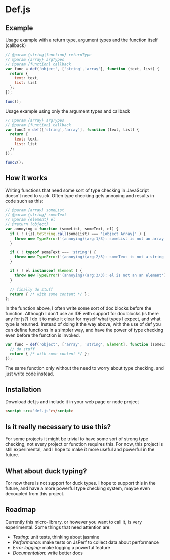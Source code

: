# Def.js

## Example
Usage example with a return type, argument types and the function itself (callback)
```javascript
// @param {string|function} returnType
// @param {array} argTypes
// @param {function} callback
var func = def('object', ['string','array'], function (text, list) {
  return {
    text: text,
    list: list 
  };
});

func();
```

Usage example using only the argument types and callback
```javascript
// @param {array} argTypes
// @param {function} callback
var func2 = def(['string','array'], function (text, list) {
  return {
    text: text,
    list: list 
  };
});

func2();
```


## How it works
Writing functions that need some sort of type checking in JavaScript doesn't need to suck. Often type checking gets annoying and results in code such as this:

```javascript
// @param {array} someList
// @param {string} someText
// @param {element} el
// @return {object}
var annoying = function (someList, someText, el) {
  if ( ! ({}).toString.call(someList) === '[object Array]' ) {
    throw new TypeError('(annoying)(arg:1/3): someList is not an array');
  }

  if ( ! typeof someText === 'string') {
    throw new TypeError('(annoying)(arg:2/3): someText is not a string');
  }

  if ( ! el instanceof Element ) {
    throw new TypeError('(annoying)(arg:3/3): el is not an an element')
  }

  // finally do stuff
  return { /* with some content */ };
};
```
In the function above, I often write some sort of doc blocks before the function. Although I don't use an IDE with support for doc blocks (is there any for js?) I do it to make it clear for myself what types I expect, and what type is returned. Instead of doing it the way above, with the use of def you can define functions in a simpler way, and have the power of type checking even before the function is invoked.
```javascript
var func = def('object', ['array', 'string', Element], function (someList, someText, el) {
  // do stuff
  return { /* with some content */ };
});
```
The same function only without the need to worry about type checking, and just write code instead.


## Installation
Download def.js and include it in your web page or node project
```html
<script src="def.js"></script>
```

## Is it really necessary to use this?
For some projects it might be trivial to have some sort of strong type checking, not every project or function requires this. For now, this project is still experimental, and I hope to make it more useful and powerful in the future.

## What about duck typing?
For now there is not support for duck types. I hope to support this in the future, and have a more powerful type checking system, maybe even decoupled from this project.

## Roadmap
Currently this micro-library, or however you want to call it, is very experimental. Some things that need attention are:
* *Testing:* unit tests, thinking about jasmine
* *Performance:* make tests on JsPerf to collect data about performance
* *Error logging:* make logging a powerful feature
* *Documentation:* write better docs
